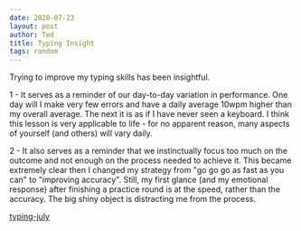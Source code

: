 ```yaml
---
date: 2020-07-23
layout: post
author: Ted
title: Typing Insight
tags: random
---
```

Trying to improve my typing skills has been insightful.

1 - It serves as a reminder of our day-to-day variation in performance. One day will I make very few errors and have a daily average 10wpm higher than my overall average. The next it is as if I have never seen a keyboard. I think this lesson is very applicable to life - for no apparent reason, many aspects of yourself (and others) will vary daily.

2 - It also serves as a reminder that we instinctually focus too much on the outcome and not enough on the process needed to achieve it. This became extremely clear then I changed my strategy from "go go go as fast as you can" to "improving accuracy". Still, my first glance (and my emotional response) after finishing a practice round is at the speed, rather than the accuracy. The big shiny object is distracting me from the process.

[typing-july](/assets/images/typing-july.png)
